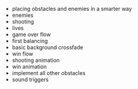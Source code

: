 - placing obstacles and enemies in a smarter way
- enemies
- shooting
- lives
- game over flow
- first balancing
- basic background crossfade
- win flow
- shooting animation
- win animation
- implement all other obstacles
- sound triggers

